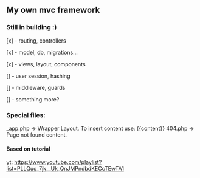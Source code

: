 ## My own mvc framework

### Still in building :)

[x] - routing, controllers

[x] - model, db, migrations...

[x] - views, layout, components

[] - user session, hashing

[] - middleware, guards

[] - something more?

### Special files:

\_app.php -> Wrapper Layout. To insert content use: {{content}}
404.php -> Page not found content.

#### Based on tutorial

yt: https://www.youtube.com/playlist?list=PLLQuc_7jk__Uk_QnJMPndbdKECcTEwTA1
